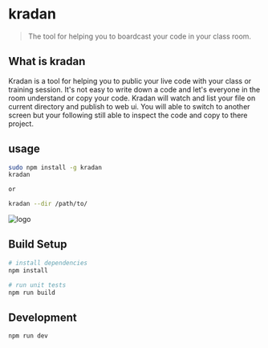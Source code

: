 # kradan

> The tool for helping you to boardcast your code in your class room.

## What is kradan

Kradan is a tool for helping you to public your live code with your class or training session. It's not easy to write down a code and let's everyone in the room understand or copy your code. Kradan will watch and list your file on current directory and publish to web ui. You will able to switch to another screen but your following still able to inspect the code and copy to there project.

## usage

``` bash
sudo npm install -g kradan
kradan

or

kradan --dir /path/to/

```
![logo](https://rawgit.com/devilmustcry/kradan/master/usage-tutorial.gif)

## Build Setup

``` bash
# install dependencies
npm install

# run unit tests
npm run build
```

## Development

``` bash
npm run dev
```
